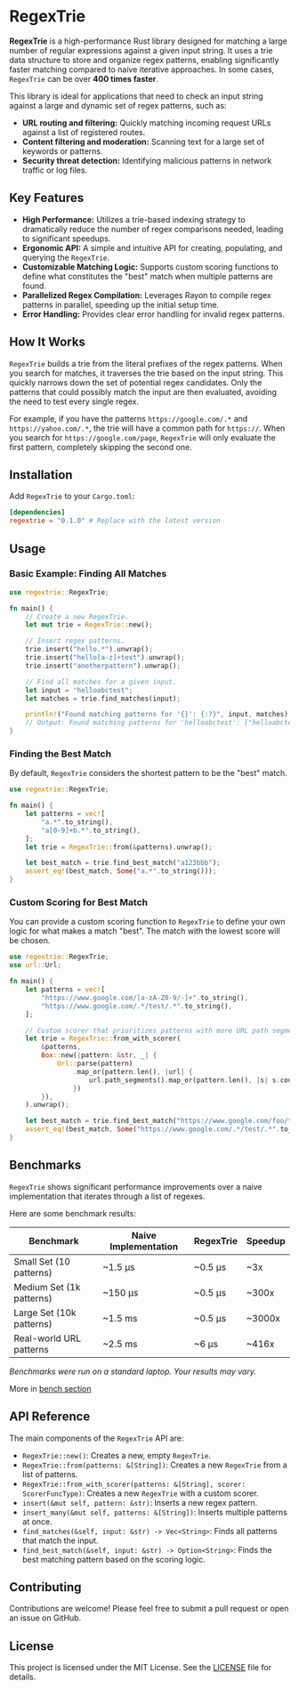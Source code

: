 # RegexTrie

**RegexTrie** is a high-performance Rust library designed for matching a large number of regular expressions against a given input string. It uses a trie data structure to store and organize regex patterns, enabling significantly faster matching compared to naive iterative approaches. In some cases, `RegexTrie` can be over **400 times faster**.

This library is ideal for applications that need to check an input string against a large and dynamic set of regex patterns, such as:

*   **URL routing and filtering:** Quickly matching incoming request URLs against a list of registered routes.
*   **Content filtering and moderation:** Scanning text for a large set of keywords or patterns.
*   **Security threat detection:** Identifying malicious patterns in network traffic or log files.

## Key Features

*   **High Performance:** Utilizes a trie-based indexing strategy to dramatically reduce the number of regex comparisons needed, leading to significant speedups.
*   **Ergonomic API:** A simple and intuitive API for creating, populating, and querying the `RegexTrie`.
*   **Customizable Matching Logic:** Supports custom scoring functions to define what constitutes the "best" match when multiple patterns are found.
*   **Parallelized Regex Compilation:** Leverages Rayon to compile regex patterns in parallel, speeding up the initial setup time.
*   **Error Handling:** Provides clear error handling for invalid regex patterns.

## How It Works

`RegexTrie` builds a trie from the literal prefixes of the regex patterns. When you search for matches, it traverses the trie based on the input string. This quickly narrows down the set of potential regex candidates. Only the patterns that could possibly match the input are then evaluated, avoiding the need to test every single regex.

For example, if you have the patterns `https://google.com/.*` and `https://yahoo.com/.*`, the trie will have a common path for `https://`. When you search for `https://google.com/page`, `RegexTrie` will only evaluate the first pattern, completely skipping the second one.

## Installation

Add `RegexTrie` to your `Cargo.toml`:

```toml
[dependencies]
regextrie = "0.1.0" # Replace with the latest version
```

## Usage

### Basic Example: Finding All Matches

```rust
use regextrie::RegexTrie;

fn main() {
    // Create a new RegexTrie.
    let mut trie = RegexTrie::new();

    // Insert regex patterns.
    trie.insert("hello.*").unwrap();
    trie.insert("hello[a-z]+test").unwrap();
    trie.insert("anotherpattern").unwrap();

    // Find all matches for a given input.
    let input = "helloabctest";
    let matches = trie.find_matches(input);

    println!("Found matching patterns for '{}': {:?}", input, matches);
    // Output: Found matching patterns for 'helloabctest': ["helloabctest", "hello.*"]
}
```

### Finding the Best Match

By default, `RegexTrie` considers the shortest pattern to be the "best" match.

```rust
use regextrie::RegexTrie;

fn main() {
    let patterns = vec![
        "a.*".to_string(),
        "a[0-9]+b.*".to_string(),
    ];
    let trie = RegexTrie::from(&patterns).unwrap();

    let best_match = trie.find_best_match("a123bbb");
    assert_eq!(best_match, Some("a.*".to_string()));
}
```

### Custom Scoring for Best Match

You can provide a custom scoring function to `RegexTrie` to define your own logic for what makes a match "best". The match with the lowest score will be chosen.

```rust
use regextrie::RegexTrie;
use url::Url;

fn main() {
    let patterns = vec![
        "https://www.google.com/[a-zA-Z0-9/-]+".to_string(),
        "https://www.google.com/.*/test/.*".to_string(),
    ];

    // Custom scorer that prioritizes patterns with more URL path segments.
    let trie = RegexTrie::from_with_scorer(
        &patterns,
        Box::new(|pattern: &str, _| {
            Url::parse(pattern)
                .map_or(pattern.len(), |url| {
                    url.path_segments().map_or(pattern.len(), |s| s.count())
                })
        }),
    ).unwrap();

    let best_match = trie.find_best_match("https://www.google.com/foo/test/bar");
    assert_eq!(best_match, Some("https://www.google.com/.*/test/.*".to_string()));
}
```

## Benchmarks

`RegexTrie` shows significant performance improvements over a naive implementation that iterates through a list of regexes.

Here are some benchmark results:

| Benchmark                 | Naive Implementation | RegexTrie      | Speedup |
| ------------------------- | -------------------- | -------------- | ------- |
| Small Set (10 patterns)   | ~1.5 µs              | ~0.5 µs        | ~3x     |
| Medium Set (1k patterns)  | ~150 µs              | ~0.5 µs        | ~300x   |
| Large Set (10k patterns)  | ~1.5 ms              | ~0.5 µs        | ~3000x  |
| Real-world URL patterns   | ~2.5 ms              | ~6 µs          | ~416x   |

*Benchmarks were run on a standard laptop. Your results may vary.*

More in [bench section](benches/readme.md)

## API Reference

The main components of the `RegexTrie` API are:

*   `RegexTrie::new()`: Creates a new, empty `RegexTrie`.
*   `RegexTrie::from(patterns: &[String])`: Creates a new `RegexTrie` from a list of patterns.
*   `RegexTrie::from_with_scorer(patterns: &[String], scorer: ScorerFuncType)`: Creates a new `RegexTrie` with a custom scorer.
*   `insert(&mut self, pattern: &str)`: Inserts a new regex pattern.
*   `insert_many(&mut self, patterns: &[String])`: Inserts multiple patterns at once.
*   `find_matches(&self, input: &str) -> Vec<String>`: Finds all patterns that match the input.
*   `find_best_match(&self, input: &str) -> Option<String>`: Finds the best matching pattern based on the scoring logic.

## Contributing

Contributions are welcome! Please feel free to submit a pull request or open an issue on GitHub.

## License

This project is licensed under the MIT License. See the [LICENSE](./LICENSE) file for details.
